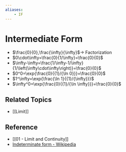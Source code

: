 ```yaml
---
aliases:
    - IF
---
```


# Intermediate Form

- $\frac{0}{0},\frac{\infty}{\infty}$→ Factorization
- $0\cdot\infty=\frac{0}{1/\infty}=\frac{0}{0}$
- $\infty-\infty=\frac{1/\infty-1/\infty}{1/\left(\infty\cdot\infty\right)}=\frac{0}{0}$
- $0^0=\exp{\frac{0}{{1}/{\ln 0}}}=\frac{0}{0}$
- $1^\infty=\exp{\frac{\ln 1}{{1}/{\infty}}}$
- $\infty^0=\exp{\frac{0}{{1}/{\ln \infty}}}=\frac{0}{0}$

## Related Topics

- [[Limit]]

## Reference

- [[01 - Limit and Continuity]]
- [Indeterminate form - Wikipedia](https://en.wikipedia.org/wiki/Indeterminate_form)
